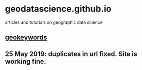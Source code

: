 # geodatascience.github.io
articles and tutorials on geographic data science

## [geokeywords](./geokeywords "Word Clouds from Twitter")

## 25 May 2019: duplicates in url fixed. Site is working fine. 
